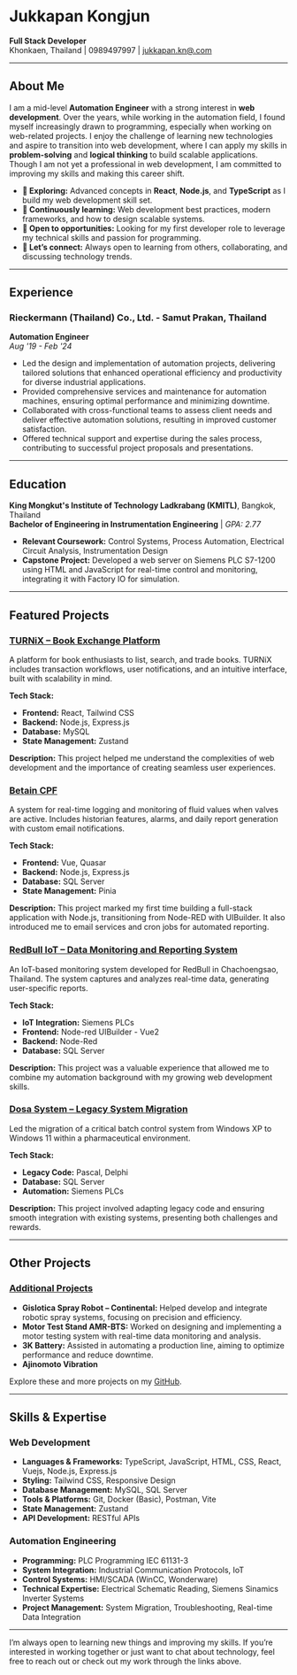 # Jukkapan Kongjun

**Full Stack Developer**  
Khonkaen, Thailand | 0989497997 | [jukkapan.kn@.com](mailto:jukkapan.kn@.com)

---

## About Me

I am a mid-level **Automation Engineer** with a strong interest in **web development**. Over the years, while working in the automation field, I found myself increasingly drawn to programming, especially when working on web-related projects. I enjoy the challenge of learning new technologies and aspire to transition into web development, where I can apply my skills in **problem-solving** and **logical thinking** to build scalable applications. Though I am not yet a professional in web development, I am committed to improving my skills and making this career shift.

- **🔭 Exploring:** Advanced concepts in **React**, **Node.js**, and **TypeScript** as I build my web development skill set.
- **🌱 Continuously learning:** Web development best practices, modern frameworks, and how to design scalable systems.
- **💼 Open to opportunities:** Looking for my first developer role to leverage my technical skills and passion for programming.
- **💬 Let’s connect:** Always open to learning from others, collaborating, and discussing technology trends.

---

## Experience

### Rieckermann (Thailand) Co., Ltd. - Samut Prakan, Thailand  
**Automation Engineer**  
*Aug '19 - Feb '24*  
- Led the design and implementation of automation projects, delivering tailored solutions that enhanced operational efficiency and productivity for diverse industrial applications.
- Provided comprehensive services and maintenance for automation machines, ensuring optimal performance and minimizing downtime.
- Collaborated with cross-functional teams to assess client needs and deliver effective automation solutions, resulting in improved customer satisfaction.
- Offered technical support and expertise during the sales process, contributing to successful project proposals and presentations.

---

## Education

**King Mongkut's Institute of Technology Ladkrabang (KMITL)**, Bangkok, Thailand  
**Bachelor of Engineering in Instrumentation Engineering** | *GPA: 2.77*  
- **Relevant Coursework:** Control Systems, Process Automation, Electrical Circuit Analysis, Instrumentation Design
- **Capstone Project:** Developed a web server on Siemens PLC S7-1200 using HTML and JavaScript for real-time control and monitoring, integrating it with Factory IO for simulation.
---

## Featured Projects

### [TURNiX – Book Exchange Platform](https://github.com/Not-Jukkapan/book-exchange)
A platform for book enthusiasts to list, search, and trade books. TURNiX includes transaction workflows, user notifications, and an intuitive interface, built with scalability in mind.

**Tech Stack:**
- **Frontend:** React, Tailwind CSS
- **Backend:** Node.js, Express.js
- **Database:** MySQL
- **State Management:** Zustand

**Description:**
This project helped me understand the complexities of web development and the importance of creating seamless user experiences.

### [Betain CPF](https://github.com/yourusername/turnix) 
A system for real-time logging and monitoring of fluid values when valves are active. Includes historian features, alarms, and daily report generation with custom email notifications.

**Tech Stack:**
- **Frontend:** Vue, Quasar
- **Backend:** Node.js, Express.js
- **Database:** SQL Server
- **State Management:** Pinia
  
**Description:**
This project marked my first time building a full-stack application with Node.js, transitioning from Node-RED with UIBuilder. It also introduced me to email services and cron jobs for automated reporting.

### [RedBull IoT – Data Monitoring and Reporting System](https://github.com/yourusername/redbull-iot)
An IoT-based monitoring system developed for RedBull in Chachoengsao, Thailand. The system captures and analyzes real-time data, generating user-specific reports.

**Tech Stack:**
- **IoT Integration:** Siemens PLCs
- **Frontend:** Node-red UIBuilder - Vue2
- **Backend:** Node-Red
- **Database:** SQL Server

**Description:**
This project was a valuable experience that allowed me to combine my automation background with my growing web development skills.


### [Dosa System – Legacy System Migration](https://github.com/yourusername/legacy-system-migration)
Led the migration of a critical batch control system from Windows XP to Windows 11 within a pharmaceutical environment.

**Tech Stack:**
- **Legacy Code:** Pascal, Delphi
- **Database:** SQL Server
- **Automation:** Siemens PLCs

**Description:**
This project involved adapting legacy code and ensuring smooth integration with existing systems, presenting both challenges and rewards.

---

## Other Projects

### [Additional Projects](https://github.com/yourusername/other-projects)
- **Gislotica Spray Robot – Continental:** Helped develop and integrate robotic spray systems, focusing on precision and efficiency.
- **Motor Test Stand AMR-BTS:** Worked on designing and implementing a motor testing system with real-time data monitoring and analysis.
- **3K Battery:** Assisted in automating a production line, aiming to optimize performance and reduce downtime.
- **Ajinomoto Vibration**

Explore these and more projects on my [GitHub](https://github.com/Not-Jukkapan?tab=repositories).

---

## Skills & Expertise

### Web Development
- **Languages & Frameworks:** TypeScript, JavaScript, HTML, CSS, React, Vuejs, Node.js, Express.js
- **Styling:** Tailwind CSS, Responsive Design
- **Database Management:** MySQL, SQL Server
- **Tools & Platforms:** Git, Docker (Basic), Postman, Vite
- **State Management:** Zustand
- **API Development:** RESTful APIs

### Automation Engineering
- **Programming:** PLC Programming IEC 61131-3
- **System Integration:** Industrial Communication Protocols, IoT
- **Control Systems:** HMI/SCADA (WinCC, Wonderware)
- **Technical Expertise:** Electrical Schematic Reading, Siemens Sinamics Inverter Systems
- **Project Management:** System Migration, Troubleshooting, Real-time Data Integration

---

I’m always open to learning new things and improving my skills. If you’re interested in working together or just want to chat about technology, feel free to reach out or check out my work through the links above.

